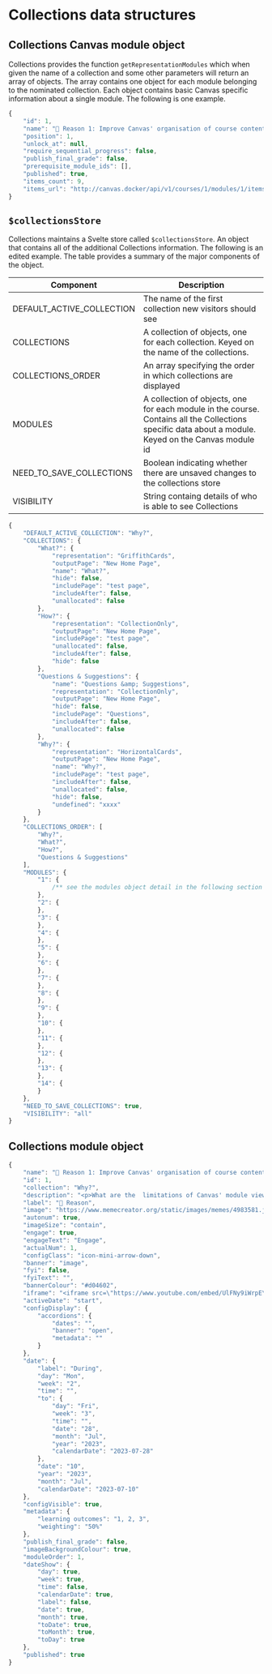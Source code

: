 <!--
 Copyright (C) 2023 David Jones
 
 This file is part of Canvas Collections.
 
 Canvas Collections is free software: you can redistribute it and/or modify
 it under the terms of the GNU General Public License as published by
 the Free Software Foundation, either version 3 of the License, or
 (at your option) any later version.
 
 Canvas Collections is distributed in the hope that it will be useful,
 but WITHOUT ANY WARRANTY; without even the implied warranty of
 MERCHANTABILITY or FITNESS FOR A PARTICULAR PURPOSE.  See the
 GNU General Public License for more details.
 
 You should have received a copy of the GNU General Public License
 along with Canvas Collections.  If not, see <http://www.gnu.org/licenses/>.
-->

# Collections data structures


## Collections Canvas module object

Collections provides the function ```getRepresentationModules``` which when given the name of a collection and some other parameters will return an array of objects. The array contains one object for each module belonging to the nominated collection. Each object contains basic Canvas specific information about a single module. The following is one example.

```javascript
{
    "id": 1,
    "name": "🤔 Reason 1: Improve Canvas' organisation of course content",
    "position": 1,
    "unlock_at": null,
    "require_sequential_progress": false,
    "publish_final_grade": false,
    "prerequisite_module_ids": [],
    "published": true,
    "items_count": 9,
    "items_url": "http://canvas.docker/api/v1/courses/1/modules/1/items"
}
```

## ```$collectionsStore```

Collections maintains a Svelte store called ```$collectionsStore```. An object that contains all of the additional Collections information.  The following is an edited example. The table provides a summary of the major components of the object.

| Component | Description |
| --- | --- |
| DEFAULT_ACTIVE_COLLECTION | The name of the first collection new visitors should see|
| COLLECTIONS | A collection of objects, one for each collection. Keyed on the name of the collections. |
| COLLECTIONS_ORDER | An array specifying the order in which collections are displayed |
| MODULES | A collection of objects, one for each module in the course. Contains all the Collections specific data about a module. Keyed on the Canvas module id |
| NEED_TO_SAVE_COLLECTIONS | Boolean indicating whether there are unsaved changes to the collections store |
| VISIBILITY | String containg details of who is able to see Collections |


```javascript
{
    "DEFAULT_ACTIVE_COLLECTION": "Why?",
    "COLLECTIONS": {
        "What?": {
            "representation": "GriffithCards",
            "outputPage": "New Home Page",
            "name": "What?",
            "hide": false,
            "includePage": "test page",
            "includeAfter": false,
            "unallocated": false
        },
        "How?": {
            "representation": "CollectionOnly",
            "outputPage": "New Home Page",
            "includePage": "test page",
            "unallocated": false,
            "includeAfter": false,
            "hide": false
        },
        "Questions & Suggestions": {
            "name": "Questions &amp; Suggestions",
            "representation": "CollectionOnly",
            "outputPage": "New Home Page",
            "hide": false,
            "includePage": "Questions",
            "includeAfter": false,
            "unallocated": false
        },
        "Why?": {
            "representation": "HorizontalCards",
            "outputPage": "New Home Page",
            "name": "Why?",
            "includePage": "test page",
            "includeAfter": false,
            "unallocated": false,
            "hide": false,
            "undefined": "xxxx"
        }
    },
    "COLLECTIONS_ORDER": [
        "Why?",
        "What?",
        "How?",
        "Questions & Suggestions"
    ],
    "MODULES": {
        "1": {
            /** see the modules object detail in the following section */
        },
        "2": {
        },
        "3": {
        },
        "4": {
        },
        "5": {
        },
        "6": {
        },
        "7": {
        },
        "8": {
        },
        "9": {
        },
        "10": {
        },
        "11": {
        },
        "12": {
        },
        "13": {
        },
        "14": {
        }
    },
    "NEED_TO_SAVE_COLLECTIONS": true,
    "VISIBILITY": "all"
}
```

## Collections module object


```javascript
{
    "name": "🤔 Reason 1: Improve Canvas' organisation of course content",
    "id": 1,
    "collection": "Why?",
    "description": "<p>What are the  limitations of Canvas' module view? How does Collections help? </p>\n",
    "label": "🤔 Reason",
    "image": "https://www.memecreator.org/static/images/memes/4983581.jpg",
    "autonum": true,
    "imageSize": "contain",
    "engage": true,
    "engageText": "Engage",
    "actualNum": 1,
    "configClass": "icon-mini-arrow-down",
    "banner": "image",
    "fyi": false,
    "fyiText": "",
    "bannerColour": "#d04602",
    "iframe": "<iframe src=\"https://www.youtube.com/embed/UlFNy9iWrpE\" title=\"YouTube video player\" frameborder=\"0\" allow=\"accelerometer; autoplay; clipboard-write; encrypted-media; gyroscope; picture-in-picture; web-share\" allowfullscreen></iframe>",
    "activeDate": "start",
    "configDisplay": {
        "accordions": {
            "dates": "",
            "banner": "open",
            "metadata": ""
        }
    },
    "date": {
        "label": "During",
        "day": "Mon",
        "week": "2",
        "time": "",
        "to": {
            "day": "Fri",
            "week": "3",
            "time": "",
            "date": "28",
            "month": "Jul",
            "year": "2023",
            "calendarDate": "2023-07-28"
        },
        "date": "10",
        "year": "2023",
        "month": "Jul",
        "calendarDate": "2023-07-10"
    },
    "configVisible": true,
    "metadata": {
        "learning outcomes": "1, 2, 3",
        "weighting": "50%"
    },
    "publish_final_grade": false,
    "imageBackgroundColour": true,
    "moduleOrder": 1,
    "dateShow": {
        "day": true,
        "week": true,
        "time": false,
        "calendarDate": true,
        "label": false,
        "date": true,
        "month": true,
        "toDate": true,
        "toMonth": true,
        "toDay": true
    },
    "published": true
}
```

